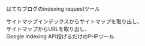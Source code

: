 はてなブログのindexing requestツール

サイトマップインデックスからサイトマップを取り出し、  
サイトマップからURLを取り出し、  
Google Indexing API投げるだけのPHPツール  
